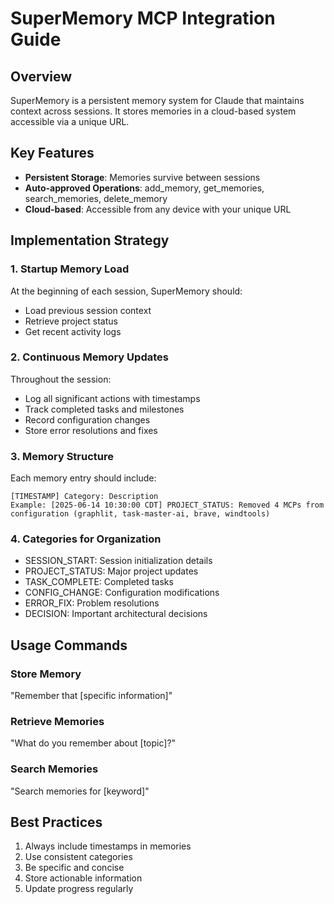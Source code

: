 # SuperMemory MCP Integration Guide

## Overview
SuperMemory is a persistent memory system for Claude that maintains context across sessions. It stores memories in a cloud-based system accessible via a unique URL.

## Key Features
- **Persistent Storage**: Memories survive between sessions
- **Auto-approved Operations**: add_memory, get_memories, search_memories, delete_memory
- **Cloud-based**: Accessible from any device with your unique URL

## Implementation Strategy

### 1. Startup Memory Load
At the beginning of each session, SuperMemory should:
- Load previous session context
- Retrieve project status
- Get recent activity logs

### 2. Continuous Memory Updates
Throughout the session:
- Log all significant actions with timestamps
- Track completed tasks and milestones
- Record configuration changes
- Store error resolutions and fixes

### 3. Memory Structure
Each memory entry should include:
```
[TIMESTAMP] Category: Description
Example: [2025-06-14 10:30:00 CDT] PROJECT_STATUS: Removed 4 MCPs from configuration (graphlit, task-master-ai, brave, windtools)
```

### 4. Categories for Organization
- SESSION_START: Session initialization details
- PROJECT_STATUS: Major project updates
- TASK_COMPLETE: Completed tasks
- CONFIG_CHANGE: Configuration modifications
- ERROR_FIX: Problem resolutions
- DECISION: Important architectural decisions

## Usage Commands

### Store Memory
"Remember that [specific information]"

### Retrieve Memories
"What do you remember about [topic]?"

### Search Memories
"Search memories for [keyword]"

## Best Practices
1. Always include timestamps in memories
2. Use consistent categories
3. Be specific and concise
4. Store actionable information
5. Update progress regularly